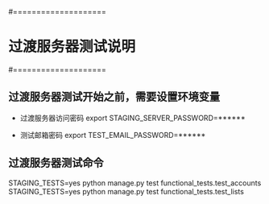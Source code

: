 #====================
# 过渡服务器测试说明
#====================

## 过渡服务器测试开始之前，需要设置环境变量

* 过渡服务器访问密码
  export STAGING_SERVER_PASSWORD=******

* 测试邮箱密码
  export TEST_EMAIL_PASSWORD=******


## 过渡服务器测试命令

STAGING_TESTS=yes python manage.py test functional_tests.test_accounts
STAGING_TESTS=yes python manage.py test functional_tests.test_lists

